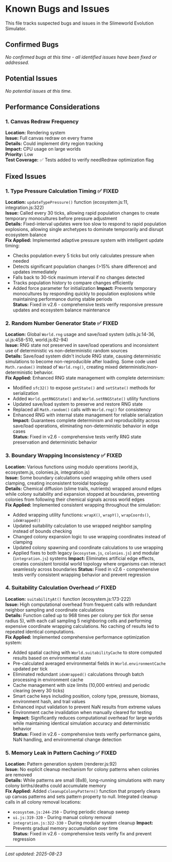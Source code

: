 # Known Bugs and Issues

This file tracks suspected bugs and issues in the Slimeworld Evolution Simulator.

## Confirmed Bugs

*No confirmed bugs at this time - all identified issues have been fixed or addressed.*

## Potential Issues

*No potential issues at this time.*

## Performance Considerations

### 1. Canvas Redraw Frequency
**Location:** Rendering system  
**Issue:** Full canvas redraw on every frame  
**Details:** Could implement dirty region tracking  
**Impact:** CPU usage on large worlds  
**Priority:** Low  
**Test Coverage:** ✅ Tests added to verify needRedraw optimization flag

## Fixed Issues

### 1. Type Pressure Calculation Timing ✅ FIXED
**Location:** `updateTypePressure()` function (ecosystem.js:11, integration.js:322)  
**Issue:** Called every 30 ticks, allowing rapid population changes to create temporary monocultures before pressure adjustment  
**Details:** Fixed-interval updates were too slow to respond to rapid population explosions, allowing single archetypes to dominate temporarily and disrupt ecosystem balance  
**Fix Applied:** Implemented adaptive pressure system with intelligent update timing:
- Checks population every 5 ticks but only calculates pressure when needed
- Detects significant population changes (>15% share difference) and updates immediately
- Falls back to 30-tick maximum interval if no changes detected
- Tracks population history to compare changes efficiently
- Added force parameter for initialization
**Impact:** Prevents temporary monocultures by responding quickly to population explosions while maintaining performance during stable periods  
**Status:** Fixed in v2.6 - comprehensive tests verify responsive pressure updates and ecosystem balance maintenance

### 2. Random Number Generator State ✅ FIXED
**Location:** Global `World.rng` usage and save/load system (utils.js:14-36, ui.js:458-510, world.js:82-94)  
**Issue:** RNG state not preserved in save/load operations and inconsistent use of deterministic vs non-deterministic random sources  
**Details:** Save/load system didn't include RNG state, causing deterministic simulations to become non-reproducible after loading. Some code used `Math.random()` instead of `World.rng()`, creating mixed deterministic/non-deterministic behavior.  
**Fix Applied:** Enhanced RNG state management with complete determinism:
- Modified `sfc32()` to expose `getState()` and `setState()` methods for serialization
- Added `World.getRNGState()` and `World.setRNGState()` utility functions
- Updated save/load system to preserve and restore RNG state
- Replaced all `Math.random()` calls with `World.rng()` for consistency
- Enhanced RNG with internal state management for reliable serialization
**Impact:** Guarantees complete determinism and reproducibility across save/load operations, eliminating non-deterministic behavior in edge cases  
**Status:** Fixed in v2.6 - comprehensive tests verify RNG state preservation and deterministic behavior

### 3. Boundary Wrapping Inconsistency ✅ FIXED
**Location:** Various functions using modulo operations (world.js, ecosystem.js, colonies.js, integration.js)  
**Issue:** Some boundary calculations used wrapping while others used clamping, creating inconsistent toroidal topology  
**Details:** Chemical diffusion (slime trails, nutrients) wrapped around edges while colony suitability and expansion stopped at boundaries, preventing colonies from following their chemical signals across world edges  
**Fix Applied:** Implemented consistent wrapping throughout the simulation:
- Added wrapping utility functions: `wrapX()`, `wrapY()`, `wrapCoords()`, `idxWrapped()`
- Updated suitability calculation to use wrapped neighbor sampling instead of bounds checking
- Changed colony expansion logic to use wrapping coordinates instead of clamping
- Updated colony spawning and coordinate calculations to use wrapping
- Applied fixes to both legacy (`ecosystem.js`, `colonies.js`) and modular (`integration.js`) systems
**Impact:** Eliminates artificial edge effects, creates consistent toroidal world topology where organisms can interact seamlessly across boundaries
**Status:** Fixed in v2.6 - comprehensive tests verify consistent wrapping behavior and prevent regression

### 4. Suitability Calculation Overhead ✅ FIXED
**Location:** `suitabilityAt()` function (ecosystem.js:173-222)  
**Issue:** High computational overhead from frequent calls with redundant neighbor sampling and coordinate calculations  
**Details:** Function called up to 968 times per colony per tick (for sense radius 5), with each call sampling 5 neighboring cells and performing expensive coordinate wrapping calculations. No caching of results led to repeated identical computations.  
**Fix Applied:** Implemented comprehensive performance optimization system:
- Added spatial caching with `World.suitabilityCache` to store computed results based on environmental state
- Pre-calculated averaged environmental fields in `World.environmentCache` updated per tick
- Eliminated redundant `idxWrapped()` calculations through batch processing in environment cache
- Cache management with size limits (10,000 entries) and periodic clearing (every 30 ticks)
- Smart cache keys including position, colony type, pressure, biomass, environment hash, and trail values
- Enhanced input validation to prevent NaN results from extreme values
- Environment cache invalidation when manually cleared for testing
**Impact:** Significantly reduces computational overhead for large worlds while maintaining identical simulation accuracy and deterministic behavior  
**Status:** Fixed in v2.6 - comprehensive tests verify performance gains, NaN handling, and environmental change detection

### 5. Memory Leak in Pattern Caching ✅ FIXED
**Location:** Pattern generation system (renderer.js:92)  
**Issue:** No explicit cleanup mechanism for colony patterns when colonies are removed  
**Details:** While patterns are small (8x8), long-running simulations with many colony births/deaths could accumulate memory  
**Fix Applied:** Added `cleanupColonyPattern()` function that properly cleans up canvas patterns and sets pattern property to null. Integrated cleanup calls in all colony removal locations:
- `ecosystem.js:244-250` - During periodic cleanup sweep
- `ui.js:319-320` - During manual colony removal
- `integration.js:322-330` - During modular system cleanup
**Impact:** Prevents gradual memory accumulation over time  
**Status:** Fixed in v2.6 - comprehensive tests verify fix and prevent regression

---
*Last updated: 2025-08-23*
